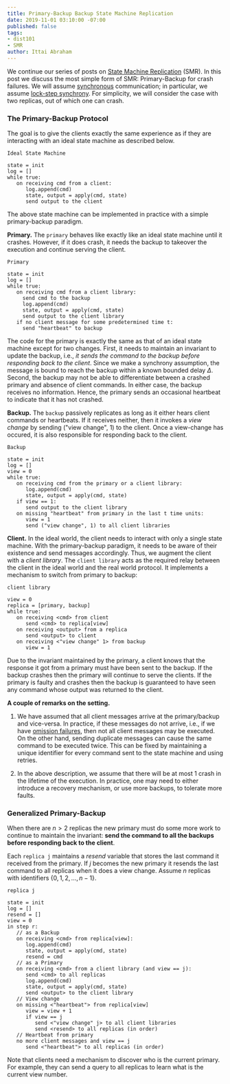 ```yaml
---
title: Primary-Backup Backup State Machine Replication
date: 2019-11-01 03:10:00 -07:00
published: false
tags:
- dist101
- SMR
author: Ittai Abraham
---
```


We continue our series of posts on [State Machine Replication](https://decentralizedthoughts.github.io/2019-10-15-consensus-for-state-machine-replication/) (SMR). In this post we discuss the most simple form of SMR: Primary-Backup for crash failures. We will assume [synchronous](https://decentralizedthoughts.github.io/2019-06-01-2019-5-31-models/) communication; in particular, we assume [lock-step synchrony](https://groups.csail.mit.edu/tds/papers/Lynch/jacm88.pdf). For simplicity, we will consider the case with two replicas, out of which one can crash.

### The Primary-Backup Protocol

The goal is to give the clients exactly the same experience as if they are interacting with an ideal state machine as described below. 

```
Ideal State Machine

state = init
log = []
while true:
   on receiving cmd from a client:
      log.append(cmd)
      state, output = apply(cmd, state)
      send output to the client
```

The above state machine can be implemented in practice with a simple primary-backup paradigm. 

**Primary.** The ```primary``` behaves like exactly like an ideal state machine until it crashes. However, if it does crash, it needs the backup to takeover the execution and continue serving the client. 

```
Primary

state = init
log = []
while true:
   on receiving cmd from a client library:
     send cmd to the backup
     log.append(cmd)
     state, output = apply(cmd, state)
     send output to the client library
   if no client message for some predetermined time t: 
     send "heartbeat" to backup
```

The code for the primary is exactly the same as that of an ideal state machine except for two changes. First, it needs to maintain an invariant to update the backup, i.e., *it sends the command to the backup before responding back to the client*. Since we make a synchrony assumption, the message is bound to reach the backup within a known bounded delay $\Delta$. Second, the backup may not be able to differentiate between a crashed primary and absence of client commands. In either case, the backup receives no information. Hence, the primary sends an occasional heartbeat to indicate that it has not crashed.

**Backup.** The ```backup``` passively replicates as long as it either hears client commands or heartbeats. If it receives neither, then  it invokes a *view change* by sending ("view change", 1) to the client. Once a view-change has occured, it is also responsible for responding back to the client. 

```
Backup

state = init
log = []
view = 0
while true:
   on receiving cmd from the primary or a client library:
      log.append(cmd)
      state, output = apply(cmd, state)
   if view == 1:
      send output to the client library
   on missing "heartbeat" from primary in the last t time units:
      view = 1
      send ("view change", 1) to all client libraries
```

**Client.** In the ideal world, the client needs to interact with only a single state machine. With the primary-backup paradigm, it needs to be aware of their existence and send messages accordingly. Thus, we augment the client with a *client library*. The ```client library``` acts as the required relay between the client in the ideal world and the real world protocol. It implements a mechanism to switch from primary to backup:

```
client library 

view = 0
replica = [primary, backup]
while true:
   on receiving <cmd> from client
      send <cmd> to replica[view]
   on receiving <output> from a replica
      send <output> to client
   on receiving <"view change" 1> from backup
      view = 1
```

Due to the invariant maintained by the primary, a client knows that the response it got from a primary must have been sent to the backup. If the backup crashes then the primary will continue to serve the clients. If the primary is faulty and crashes then the backup is guaranteed to have seen any command whose output was returned to the client.

**A couple of remarks on the setting.**
1. We have assumed that all client messages arrive at the primary/backup and vice-versa. In practice, if these messages do not arrive, i.e., if we have [omission failures](https://decentralizedthoughts.github.io/2019-06-07-modeling-the-adversary/), then not all client messages may be executed. On the other hand, sending duplicate messages can cause the same command to be executed twice. This can be fixed by maintaining a unique identifier for every command sent to the state machine and using retries.

2. In the above description, we assume that there will be at most 1 crash in the lifetime of the execution. In practice, one may need to either introduce a recovery mechanism, or use more backups, to tolerate more faults.

### Generalized Primary-Backup

When there are $n>2$ replicas the new primary must do some more work to continue to maintain the invariant: **send the command to all the backups before responding back to the client**. 

Each ```replica j``` maintains a *resend* variable that stores the last command it received from the primary. If $j$ becomes the new primary it resends the last command to all replicas when it does a view change. Assume $n$ replicas with identifiers $\{0,1,2,\dots,n-1\}$.



```
replica j

state = init
log = []
resend = []
view = 0
in step r:
   // as a Backup
   on receiving <cmd> from replica[view]:
      log.append(cmd)
      state, output = apply(cmd, state)
      resend = cmd        
   // as a Primary
   on receiving <cmd> from a client library (and view == j):
      send <cmd> to all replicas
      log.append(cmd)
      state, output = apply(cmd, state)
      send <output> to the client library
   // View change
   on missing <"heartbeat"> from replica[view]
      view = view + 1
      if view == j
         send <"view change" j> to all client libraries
         send <resend> to all replicas (in order)
   // Heartbeat from primary
   no more client messages and view == j
      send <"heartbeat"> to all replicas (in order)
```

Note that clients need a mechanism to discover who is the current primary. For example, they can send a query to all replicas to learn what is the current view number.

